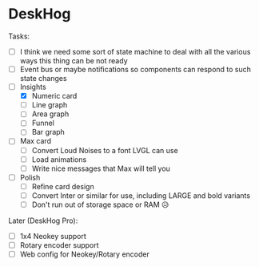 # DeskHog

Tasks:

- [ ] I think we need some sort of state machine to deal with all the various ways this thing can be not ready
- [ ] Event bus or maybe notifications so components can respond to such state changes
- [ ] Insights
  - [x] Numeric card
  - [ ] Line graph
  - [ ] Area graph
  - [ ] Funnel
  - [ ] Bar graph
- [ ] Max card
  - [ ] Convert Loud Noises to a font LVGL can use
  - [ ] Load animations
  - [ ] Write nice messages that Max will tell you
 - [ ] Polish
   - [ ] Refine card design
   - [ ] Convert Inter or similar for use, including LARGE and bold variants
   - [ ] Don't run out of storage space or RAM 😥

Later (DeskHog Pro):
 - [ ] 1x4 Neokey support
 - [ ] Rotary encoder support
 - [ ] Web config for Neokey/Rotary encoder 
